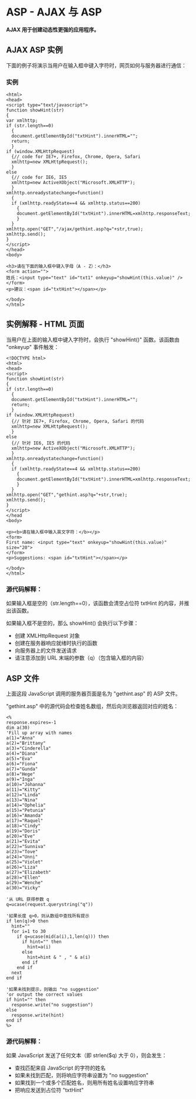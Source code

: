 # ASP - AJAX 与 ASP

**AJAX 用于创建动态性更强的应用程序。**

## AJAX ASP 实例

下面的例子将演示当用户在输入框中键入字符时，网页如何与服务器进行通信：

### 实例

```
<html>
<head>
<script type="text/javascript">
function showHint(str)
{
var xmlhttp;
if (str.length==0)
  { 
  document.getElementById("txtHint").innerHTML="";
  return;
  }
if (window.XMLHttpRequest)
  {// code for IE7+, Firefox, Chrome, Opera, Safari
  xmlhttp=new XMLHttpRequest();
  }
else
  {// code for IE6, IE5
  xmlhttp=new ActiveXObject("Microsoft.XMLHTTP");
  }
xmlhttp.onreadystatechange=function()
  {
  if (xmlhttp.readyState==4 && xmlhttp.status==200)
    {
    document.getElementById("txtHint").innerHTML=xmlhttp.responseText;
    }
  }
xmlhttp.open("GET","/ajax/gethint.asp?q="+str,true);
xmlhttp.send();
}
</script>
</head>
<body>

<h3>请在下面的输入框中键入字母（A - Z）：</h3>
<form action=""> 
姓氏：<input type="text" id="txt1" onkeyup="showHint(this.value)" />
</form>
<p>建议：<span id="txtHint"></span></p> 

</body>
</html>

```

## 实例解释 - HTML 页面

当用户在上面的输入框中键入字符时，会执行 "showHint()" 函数。该函数由 "onkeyup" 事件触发：

```
<!DOCTYPE html>
<html>
<head>
<script>
function showHint(str)
{
if (str.length==0)
  {
  document.getElementById("txtHint").innerHTML="";
  return;
  }
if (window.XMLHttpRequest)
  {// 针对 IE7+, Firefox, Chrome, Opera, Safari 的代码
  xmlhttp=new XMLHttpRequest();
  }
else
  {// 针对 IE6, IE5 的代码
  xmlhttp=new ActiveXObject("Microsoft.XMLHTTP");
  }
xmlhttp.onreadystatechange=function()
  {
  if (xmlhttp.readyState==4 && xmlhttp.status==200)
    {
    document.getElementById("txtHint").innerHTML=xmlhttp.responseText;
    }
  }
xmlhttp.open("GET","gethint.asp?q="+str,true);
xmlhttp.send();
}
</script>
</head
<body>

<p><b>请在输入框中输入英文字符：</b></p>
<form>
First name: <input type="text" onkeyup="showHint(this.value)" size="20">
</form>
<p>Suggestions: <span id="txtHint"></span></p>

</body>
</html>

```

### 源代码解释：

如果输入框是空的（str.length==0），该函数会清空占位符 txtHint 的内容，并推出该函数。

如果输入框不是空的，那么 showHint() 会执行以下步骤：

*   创建 XMLHttpRequest 对象
*   创建在服务器响应就绪时执行的函数
*   向服务器上的文件发送请求
*   请注意添加到 URL 末端的参数（q）（包含输入框的内容）

## ASP 文件

上面这段 JavaScript 调用的服务器页面是名为 "gethint.asp" 的 ASP 文件。

"gethint.asp" 中的源代码会检查姓名数组，然后向浏览器返回对应的姓名：

```
<%
response.expires=-1
dim a(30)
'Fill up array with names
a(1)="Anna"
a(2)="Brittany"
a(3)="Cinderella"
a(4)="Diana"
a(5)="Eva"
a(6)="Fiona"
a(7)="Gunda"
a(8)="Hege"
a(9)="Inga"
a(10)="Johanna"
a(11)="Kitty"
a(12)="Linda"
a(13)="Nina"
a(14)="Ophelia"
a(15)="Petunia"
a(16)="Amanda"
a(17)="Raquel"
a(18)="Cindy"
a(19)="Doris"
a(20)="Eve"
a(21)="Evita"
a(22)="Sunniva"
a(23)="Tove"
a(24)="Unni"
a(25)="Violet"
a(26)="Liza"
a(27)="Elizabeth"
a(28)="Ellen"
a(29)="Wenche"
a(30)="Vicky"

'从 URL 获得参数 q
q=ucase(request.querystring("q"))

'如果长度 q>0，则从数组中查找所有提示
if len(q)>0 then
  hint=""
  for i=1 to 30
    if q=ucase(mid(a(i),1,len(q))) then
      if hint="" then
        hint=a(i)
      else
        hint=hint & " , " & a(i)
      end if
    end if
  next
end if

'如果未找到提示，则输出 "no suggestion"
'or output the correct values
if hint="" then
  response.write("no suggestion")
else
  response.write(hint)
end if
%>

```

### 源代码解释：

如果 JavaScript 发送了任何文本（即 strlen($q) 大于 0），则会发生：

*   查找匹配来自 JavaScript 的字符的姓名
*   如果未找到匹配，则将响应字符串设置为 "no suggestion"
*   如果找到一个或多个匹配姓名，则用所有姓名设置响应字符串
*   把响应发送到占位符 "txtHint"

